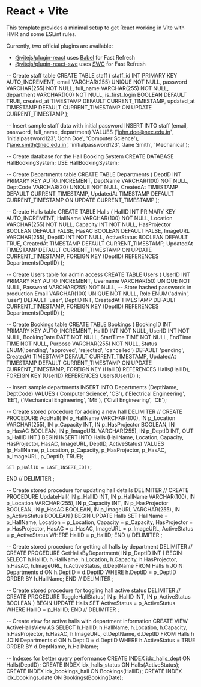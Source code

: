 # React + Vite

This template provides a minimal setup to get React working in Vite with HMR and some ESLint rules.

Currently, two official plugins are available:

- [@vitejs/plugin-react](https://github.com/vitejs/vite-plugin-react/blob/main/packages/plugin-react/README.md) uses [Babel](https://babeljs.io/) for Fast Refresh
- [@vitejs/plugin-react-swc](https://github.com/vitejs/vite-plugin-react-swc) uses [SWC](https://swc.rs/) for Fast Refresh


-- Create staff table
CREATE TABLE staff (
    staff_id INT PRIMARY KEY AUTO_INCREMENT,
    email VARCHAR(255) UNIQUE NOT NULL,
    password VARCHAR(255) NOT NULL,
    full_name VARCHAR(255) NOT NULL,
    department VARCHAR(100) NOT NULL,
    is_first_login BOOLEAN DEFAULT TRUE,
    created_at TIMESTAMP DEFAULT CURRENT_TIMESTAMP,
    updated_at TIMESTAMP DEFAULT CURRENT_TIMESTAMP ON UPDATE CURRENT_TIMESTAMP
);

-- Insert sample staff data with initial password
INSERT INTO staff (email, password, full_name, department) VALUES
('john.doe@nec.edu.in', 'initialpassword123', 'John Doe', 'Computer Science'),
('jane.smith@nec.edu.in', 'initialpassword123', 'Jane Smith', 'Mechanical');



-- Create database for the Hall Booking System
CREATE DATABASE HallBookingSystem;
USE HallBookingSystem;

-- Create Departments table
CREATE TABLE Departments (
    DeptID INT PRIMARY KEY AUTO_INCREMENT,
    DeptName VARCHAR(100) NOT NULL,
    DeptCode VARCHAR(20) UNIQUE NOT NULL,
    CreatedAt TIMESTAMP DEFAULT CURRENT_TIMESTAMP,
    UpdatedAt TIMESTAMP DEFAULT CURRENT_TIMESTAMP ON UPDATE CURRENT_TIMESTAMP
);

-- Create Halls table
CREATE TABLE Halls (
    HallID INT PRIMARY KEY AUTO_INCREMENT,
    HallName VARCHAR(100) NOT NULL,
    Location VARCHAR(255) NOT NULL,
    Capacity INT NOT NULL,
    HasProjector BOOLEAN DEFAULT FALSE,
    HasAC BOOLEAN DEFAULT FALSE,
    ImageURL VARCHAR(255),
    DeptID INT NOT NULL,
    ActiveStatus BOOLEAN DEFAULT TRUE,
    CreatedAt TIMESTAMP DEFAULT CURRENT_TIMESTAMP,
    UpdatedAt TIMESTAMP DEFAULT CURRENT_TIMESTAMP ON UPDATE CURRENT_TIMESTAMP,
    FOREIGN KEY (DeptID) REFERENCES Departments(DeptID)
);

-- Create Users table for admin access
CREATE TABLE Users (
    UserID INT PRIMARY KEY AUTO_INCREMENT,
    Username VARCHAR(50) UNIQUE NOT NULL,
    Password VARCHAR(255) NOT NULL, -- Store hashed passwords in production
    Email VARCHAR(100) UNIQUE NOT NULL,
    Role ENUM('admin', 'user') DEFAULT 'user',
    DeptID INT,
    CreatedAt TIMESTAMP DEFAULT CURRENT_TIMESTAMP,
    FOREIGN KEY (DeptID) REFERENCES Departments(DeptID)
);

-- Create Bookings table
CREATE TABLE Bookings (
    BookingID INT PRIMARY KEY AUTO_INCREMENT,
    HallID INT NOT NULL,
    UserID INT NOT NULL,
    BookingDate DATE NOT NULL,
    StartTime TIME NOT NULL,
    EndTime TIME NOT NULL,
    Purpose VARCHAR(255) NOT NULL,
    Status ENUM('pending', 'approved', 'rejected', 'cancelled') DEFAULT 'pending',
    CreatedAt TIMESTAMP DEFAULT CURRENT_TIMESTAMP,
    UpdatedAt TIMESTAMP DEFAULT CURRENT_TIMESTAMP ON UPDATE CURRENT_TIMESTAMP,
    FOREIGN KEY (HallID) REFERENCES Halls(HallID),
    FOREIGN KEY (UserID) REFERENCES Users(UserID)
);

-- Insert sample departments
INSERT INTO Departments (DeptName, DeptCode) VALUES
('Computer Science', 'CS'),
('Electrical Engineering', 'EE'),
('Mechanical Engineering', 'ME'),
('Civil Engineering', 'CE');

-- Create stored procedure for adding a new hall
DELIMITER //
CREATE PROCEDURE AddHall(
    IN p_HallName VARCHAR(100),
    IN p_Location VARCHAR(255),
    IN p_Capacity INT,
    IN p_HasProjector BOOLEAN,
    IN p_HasAC BOOLEAN,
    IN p_ImageURL VARCHAR(255),
    IN p_DeptID INT,
    OUT p_HallID INT
)
BEGIN
    INSERT INTO Halls (HallName, Location, Capacity, HasProjector, HasAC, ImageURL, DeptID, ActiveStatus)
    VALUES (p_HallName, p_Location, p_Capacity, p_HasProjector, p_HasAC, p_ImageURL, p_DeptID, TRUE);
    
    SET p_HallID = LAST_INSERT_ID();
END //
DELIMITER ;

-- Create stored procedure for updating hall details
DELIMITER //
CREATE PROCEDURE UpdateHall(
    IN p_HallID INT,
    IN p_HallName VARCHAR(100),
    IN p_Location VARCHAR(255),
    IN p_Capacity INT,
    IN p_HasProjector BOOLEAN,
    IN p_HasAC BOOLEAN,
    IN p_ImageURL VARCHAR(255),
    IN p_ActiveStatus BOOLEAN
)
BEGIN
    UPDATE Halls
    SET HallName = p_HallName,
        Location = p_Location,
        Capacity = p_Capacity,
        HasProjector = p_HasProjector,
        HasAC = p_HasAC,
        ImageURL = p_ImageURL,
        ActiveStatus = p_ActiveStatus
    WHERE HallID = p_HallID;
END //
DELIMITER ;

-- Create stored procedure for getting all halls by department
DELIMITER //
CREATE PROCEDURE GetHallsByDepartment(
    IN p_DeptID INT
)
BEGIN
    SELECT h.HallID, h.HallName, h.Location, h.Capacity, h.HasProjector, h.HasAC, 
           h.ImageURL, h.ActiveStatus, d.DeptName
    FROM Halls h
    JOIN Departments d ON h.DeptID = d.DeptID
    WHERE h.DeptID = p_DeptID
    ORDER BY h.HallName;
END //
DELIMITER ;

-- Create stored procedure for toggling hall active status
DELIMITER //
CREATE PROCEDURE ToggleHallStatus(
    IN p_HallID INT,
    IN p_ActiveStatus BOOLEAN
)
BEGIN
    UPDATE Halls
    SET ActiveStatus = p_ActiveStatus
    WHERE HallID = p_HallID;
END //
DELIMITER ;

-- Create view for active halls with department information
CREATE VIEW ActiveHallsView AS
SELECT h.HallID, h.HallName, h.Location, h.Capacity, h.HasProjector, h.HasAC, 
       h.ImageURL, d.DeptName, d.DeptID
FROM Halls h
JOIN Departments d ON h.DeptID = d.DeptID
WHERE h.ActiveStatus = TRUE
ORDER BY d.DeptName, h.HallName;

-- Indexes for better query performance
CREATE INDEX idx_halls_dept ON Halls(DeptID);
CREATE INDEX idx_halls_status ON Halls(ActiveStatus);
CREATE INDEX idx_bookings_hall ON Bookings(HallID);
CREATE INDEX idx_bookings_date ON Bookings(BookingDate);